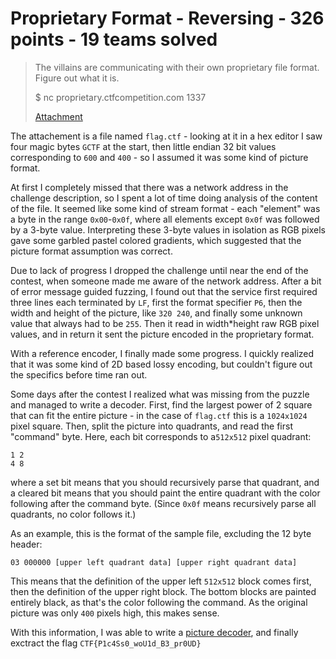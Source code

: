 # Proprietary Format - Reversing - 326 points - 19 teams solved

> The villains are communicating with their own proprietary file format. Figure out what it is.
>
> $ nc proprietary.ctfcompetition.com 1337
>
> [Attachment](./c0f3178a1f16d1a2c8b281fd8cd10b24da2fc9eafa551664f73357efe091f189.zip)

The attachement is a file named `flag.ctf` - looking at it in a hex editor I saw four magic bytes `GCTF` at the
start, then little endian 32 bit values corresponding to `600` and `400` - so I assumed it was some kind of
picture format.

At first I completely missed that there was a network address in the challenge description, so I spent a lot of
time doing analysis of the content of the file. It seemed like some kind of stream format - each "element" was a
byte in the range `0x00`-`0x0f`, where all elements except `0x0f` was followed by a 3-byte value. Interpreting
these 3-byte values in isolation as RGB pixels gave some garbled pastel colored gradients, which suggested that
the picture format assumption was correct.

Due to lack of progress I dropped the challenge until near the end of the contest, when someone made me aware of
the network address. After a bit of error message guided fuzzing, I found out that the service first required
three lines each terminated by `LF`, first the format specifier `P6`, then the width and height of the picture,
like `320 240`, and finally some unknown value that always had to be `255`. Then it read in width*height raw RGB
pixel values, and in return it sent the picture encoded in the proprietary format.

With a reference encoder, I finally made some progress. I quickly realized that it was some kind of 2D based
lossy encoding, but couldn't figure out the specifics before time ran out.

Some days after the contest I realized what was missing from the puzzle and managed to write a decoder. First,
find the largest power of 2 square that can fit the entire picture - in the case of `flag.ctf` this is a
`1024x1024` pixel square. Then, split the picture into quadrants, and read the first "command" byte. Here, each
bit corresponds to a`512x512` pixel quadrant:

    1 2
    4 8
    
where a set bit means that you should recursively parse that quadrant, and a cleared bit means that you should
paint the entire quadrant with the color following after the command byte. (Since `0x0f` means recursively parse
all quadrants, no color follows it.)

As an example, this is the format of the sample file, excluding the 12 byte header:

    03 000000 [upper left quadrant data] [upper right quadrant data]

This means that the definition of the upper left `512x512` block comes first, then the definition of the upper
right block. The bottom blocks are painted entirely black, as that's the color following the command. As the
original picture was only `400` pixels high, this makes sense.

With this information, I was able to write a [picture decoder](./proprietary_decoder.py), and finally exctract
the flag `CTF{P1c4Ss0_woU1d_B3_pr0UD}`
